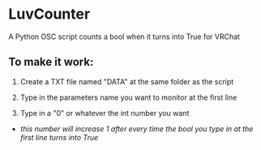 # LuvCounter
A Python OSC script counts a bool when it turns into True for VRChat

## To make it work:

1. Create a TXT file named "DATA" at the same folder as the script
  
2. Type in the parameters name you want to monitor at the first line
  
3. Type in a "0" or whatever the int number you want

- *this number will increase 1 after every time the bool you type in at the first line turns into True*
